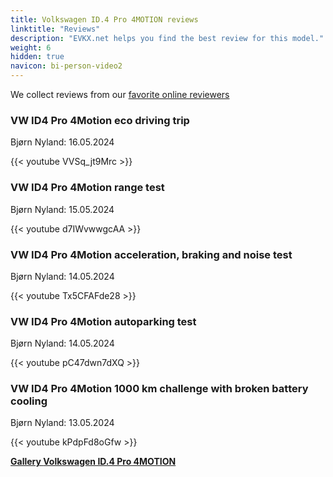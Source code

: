 ```yaml
---
title: Volkswagen ID.4 Pro 4MOTION reviews
linktitle: "Reviews"
description: "EVKX.net helps you find the best review for this model."
weight: 6
hidden: true
navicon: bi-person-video2
---
```

We collect reviews from our [favorite online reviewers](../../../../../guides/evreviewers/)

<div class="container text-center shadow p-2 pe-4 mb-5 bg-body-tertiary rounded border">
<h3>VW ID4 Pro 4Motion eco driving trip</h3>
<p>Bjørn Nyland: 16.05.2024</p>

{{< youtube VVSq_jt9Mrc >}}

</div>
<div class="container text-center shadow p-2 pe-4 mb-5 bg-body-tertiary rounded border">
<h3>VW ID4 Pro 4Motion range test</h3>
<p>Bjørn Nyland: 15.05.2024</p>

{{< youtube d7IWvwwgcAA >}}

</div>
<div class="container text-center shadow p-2 pe-4 mb-5 bg-body-tertiary rounded border">
<h3>VW ID4 Pro 4Motion acceleration, braking and noise test</h3>
<p>Bjørn Nyland: 14.05.2024</p>

{{< youtube Tx5CFAFde28 >}}

</div>
<div class="container text-center shadow p-2 pe-4 mb-5 bg-body-tertiary rounded border">
<h3>VW ID4 Pro 4Motion autoparking test</h3>
<p>Bjørn Nyland: 14.05.2024</p>

{{< youtube pC47dwn7dXQ >}}

</div>
<div class="container text-center shadow p-2 pe-4 mb-5 bg-body-tertiary rounded border">
<h3>VW ID4 Pro 4Motion 1000 km challenge with broken battery cooling</h3>
<p>Bjørn Nyland: 13.05.2024</p>

{{< youtube kPdpFd8oGfw >}}

</div>
<div class="mt-3 mb-3">
<a href="../gallery/" class="text-decoration-none text-black">
<strong><i class="bi-arrow-left"></i>Gallery  </strong>
</a>
<a href="../" class="text-decoration-none text-black float-end">
<strong>Volkswagen ID.4 Pro 4MOTION <i class="bi-arrow-right"></i></strong>
</a>
</div>
